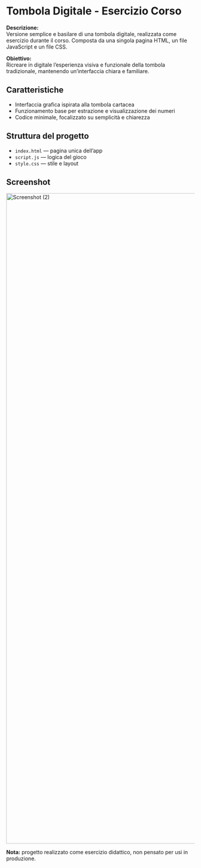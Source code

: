 # Tombola Digitale - Esercizio Corso

**Descrizione:**  
Versione semplice e basilare di una tombola digitale, realizzata come esercizio durante il corso. Composta da una singola pagina HTML, un file JavaScript e un file CSS.

**Obiettivo:**  
Ricreare in digitale l’esperienza visiva e funzionale della tombola tradizionale, mantenendo un’interfaccia chiara e familiare.

## Caratteristiche

- Interfaccia grafica ispirata alla tombola cartacea  
- Funzionamento base per estrazione e visualizzazione dei numeri  
- Codice minimale, focalizzato su semplicità e chiarezza

## Struttura del progetto

- `index.html` — pagina unica dell’app  
- `script.js` — logica del gioco  
- `style.css` — stile e layout

## Screenshot
<img width="3843" height="1735" alt="Screenshot (2)" src="https://github.com/user-attachments/assets/3b1b349e-045c-4a52-889b-fa9d38207156" />



**Nota:** progetto realizzato come esercizio didattico, non pensato per usi in produzione.
